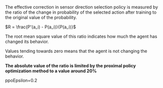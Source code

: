 The effective correction in sensor direction selection policy is measured by the ratio of the change in probability of the selected action after training to the original value of the probability.

$R = \frac{P'(a_i) - P(a_i)}{P(a_i)}$

The root mean square value of this ratio indicates how much the agent has changed its behavior.

Values tending towards zero means that the agent is not changing the behavior.

**The absolute value of the ratio is limited by the proximal policy optimization method to a value around 20%**

ppoEpsilon=0.2
